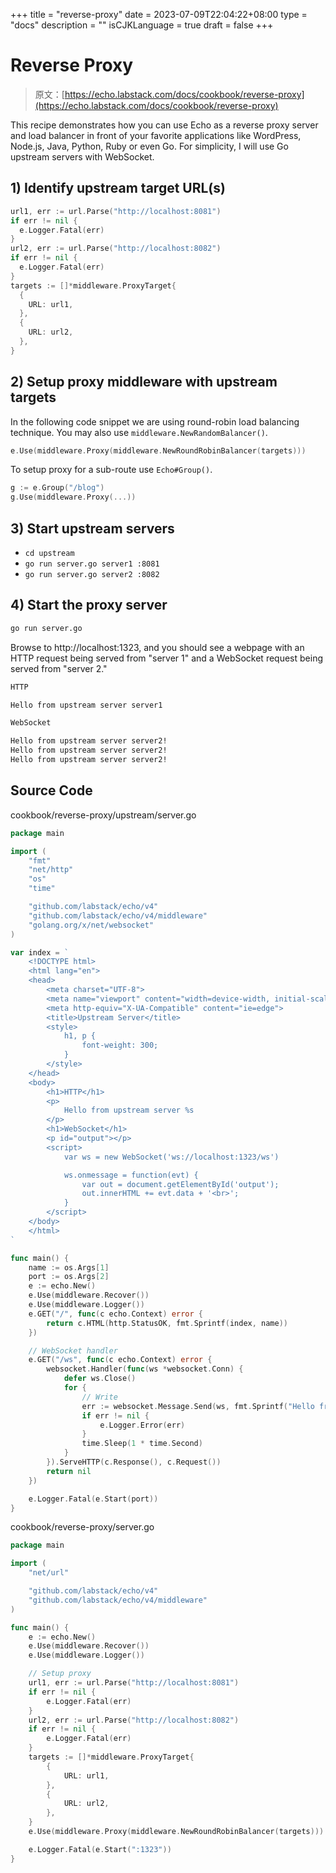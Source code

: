 +++
title = "reverse-proxy"
date = 2023-07-09T22:04:22+08:00
type = "docs"
description = ""
isCJKLanguage = true
draft = false
+++

# Reverse Proxy

> 原文：[https://echo.labstack.com/docs/cookbook/reverse-proxy](https://echo.labstack.com/docs/cookbook/reverse-proxy)

This recipe demonstrates how you can use Echo as a reverse proxy server and load balancer in front of your favorite applications like WordPress, Node.js, Java, Python, Ruby or even Go. For simplicity, I will use Go upstream servers with WebSocket.

## 1) Identify upstream target URL(s)

```go
url1, err := url.Parse("http://localhost:8081")
if err != nil {
  e.Logger.Fatal(err)
}
url2, err := url.Parse("http://localhost:8082")
if err != nil {
  e.Logger.Fatal(err)
}
targets := []*middleware.ProxyTarget{
  {
    URL: url1,
  },
  {
    URL: url2,
  },
}
```



## 2) Setup proxy middleware with upstream targets

In the following code snippet we are using round-robin load balancing technique. You may also use `middleware.NewRandomBalancer()`.

```go
e.Use(middleware.Proxy(middleware.NewRoundRobinBalancer(targets)))
```



To setup proxy for a sub-route use `Echo#Group()`.

```go
g := e.Group("/blog")
g.Use(middleware.Proxy(...))
```



## 3) Start upstream servers

- `cd upstream`
- `go run server.go server1 :8081`
- `go run server.go server2 :8082`

## 4) Start the proxy server

```sh
go run server.go
```



Browse to http://localhost:1323, and you should see a webpage with an HTTP request being served from "server 1" and a WebSocket request being served from "server 2."

```sh
HTTP

Hello from upstream server server1

WebSocket

Hello from upstream server server2!
Hello from upstream server server2!
Hello from upstream server server2!
```



## Source Code

cookbook/reverse-proxy/upstream/server.go

```go
package main

import (
	"fmt"
	"net/http"
	"os"
	"time"

	"github.com/labstack/echo/v4"
	"github.com/labstack/echo/v4/middleware"
	"golang.org/x/net/websocket"
)

var index = `
	<!DOCTYPE html>
	<html lang="en">
	<head>
		<meta charset="UTF-8">
		<meta name="viewport" content="width=device-width, initial-scale=1.0">
		<meta http-equiv="X-UA-Compatible" content="ie=edge">
		<title>Upstream Server</title>
		<style>
			h1, p {
				font-weight: 300;
			}
		</style>
	</head>
	<body>
		<h1>HTTP</h1>
		<p>
			Hello from upstream server %s
		</p>
		<h1>WebSocket</h1>
		<p id="output"></p>
		<script>
			var ws = new WebSocket('ws://localhost:1323/ws')

			ws.onmessage = function(evt) {
				var out = document.getElementById('output');
				out.innerHTML += evt.data + '<br>';
			}
		</script>
	</body>
	</html>
`

func main() {
	name := os.Args[1]
	port := os.Args[2]
	e := echo.New()
	e.Use(middleware.Recover())
	e.Use(middleware.Logger())
	e.GET("/", func(c echo.Context) error {
		return c.HTML(http.StatusOK, fmt.Sprintf(index, name))
	})

	// WebSocket handler
	e.GET("/ws", func(c echo.Context) error {
		websocket.Handler(func(ws *websocket.Conn) {
			defer ws.Close()
			for {
				// Write
				err := websocket.Message.Send(ws, fmt.Sprintf("Hello from upstream server %s!", name))
				if err != nil {
					e.Logger.Error(err)
				}
				time.Sleep(1 * time.Second)
			}
		}).ServeHTTP(c.Response(), c.Request())
		return nil
	})

	e.Logger.Fatal(e.Start(port))
}
```



cookbook/reverse-proxy/server.go

```go
package main

import (
	"net/url"

	"github.com/labstack/echo/v4"
	"github.com/labstack/echo/v4/middleware"
)

func main() {
	e := echo.New()
	e.Use(middleware.Recover())
	e.Use(middleware.Logger())

	// Setup proxy
	url1, err := url.Parse("http://localhost:8081")
	if err != nil {
		e.Logger.Fatal(err)
	}
	url2, err := url.Parse("http://localhost:8082")
	if err != nil {
		e.Logger.Fatal(err)
	}
	targets := []*middleware.ProxyTarget{
		{
			URL: url1,
		},
		{
			URL: url2,
		},
	}
	e.Use(middleware.Proxy(middleware.NewRoundRobinBalancer(targets)))

	e.Logger.Fatal(e.Start(":1323"))
}
```